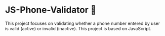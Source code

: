 # JS-Phone-Validator 📱
This project focuses on validating whether a phone number entered by user is valid (active) or invalid (inactive). This project is based on JavaScript.
